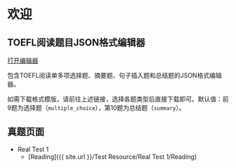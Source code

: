 # 欢迎

## TOEFL阅读题目JSON格式编辑器

<a class="btn btn-primary w-100" href="{{ site.url }}/admin/Reading_Question_Generator">打开编辑器</a>

包含TOEFL阅读单多项选择题、摘要题、句子插入题和总结题的JSON格式编辑器。

如需下载格式模版，请前往上述链接，选择各题类型后直接下载即可。默认值：前9题为选择题（`multiple_choice`），第10题为总结题（`summary`）。

## 真题页面

- Real Test 1
    - [Reading]({{ site.url }}/Test Resource/Real Test 1/Reading)
